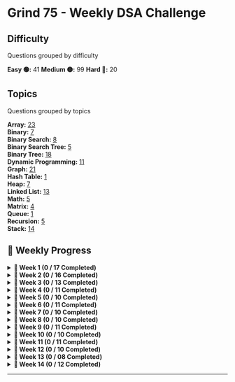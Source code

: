 # Grind 75 - Weekly DSA Challenge

## Difficulty
Questions grouped by difficulty

**Easy 🟢:** 41
**Medium 🟡:** 99
**Hard 🔴:** 20

## Topics
Questions grouped by topics

**Array:** [23](https://leetcode.com/tag/array/)  
**Binary:** [7](https://leetcode.com/tag/binary/)  
**Binary Search:** [8](https://leetcode.com/tag/binary-search/)  
**Binary Search Tree:** [5](https://leetcode.com/tag/binary-search-tree/)  
**Binary Tree:** [18](https://leetcode.com/tag/binary-tree/)  
**Dynamic Programming:** [11](https://leetcode.com/tag/dynamic-programming/)  
**Graph:** [21](https://leetcode.com/tag/graph/)  
**Hash Table:** [1](https://leetcode.com/tag/hash-table/)  
**Heap:** [7](https://leetcode.com/tag/heap/)  
**Linked List:** [13](https://leetcode.com/tag/linked-list/)  
**Math:** [5](https://leetcode.com/tag/math/)  
**Matrix:** [4](https://leetcode.com/tag/matrix/)  
**Queue:** [1](https://leetcode.com/tag/queue/)  
**Recursion:** [5](https://leetcode.com/tag/recursion/)  
**Stack:** [14](https://leetcode.com/tag/stack/)  

## 📅 Weekly Progress

<details>
<summary><strong>📌 Week 1 (0 / 17 Completed)</strong></summary>

| #  | Problem                                                                                 | Difficulty | Status | Date Assigned |
|----|-----------------------------------------------------------------------------------------|------------|--------|---------------|
| 1  | [Two Sum](https://leetcode.com/problems/two-sum/)                                       | 🟢 Easy    | ❌     | 09-02-2025 |
| 2  | [Valid Parentheses](https://leetcode.com/problems/valid-parentheses/)                   | 🟢 Easy    | ❌     | 09-02-2025 |
| 3  | [Merge Two Sorted Lists](https://leetcode.com/problems/merge-two-sorted-lists/)         | 🟢 Easy    | ❌     | 09-02-2025 |
| 4  | [Best Time to Buy and Sell Stock](https://leetcode.com/problems/best-time-to-buy-and-sell-stock/) | 🟢 Easy    | ❌     | - |
| 5  | [Valid Palindrome](https://leetcode.com/problems/valid-palindrome/)                     | 🟢 Easy    | ❌     | - |
| 6  | [Invert Binary Tree](https://leetcode.com/problems/invert-binary-tree/)                 | 🟢 Easy    | ❌     | - |
| 7  | [Valid Anagram](https://leetcode.com/problems/valid-anagram/)                           | 🟢 Easy    | ❌     | - |
| 8  | [Binary Search](https://leetcode.com/problems/binary-search/)                           | 🟢 Easy    | ❌     | - |
| 9  | [Flood Fill](https://leetcode.com/problems/flood-fill/)                                 | 🟢 Easy    | ❌     | - |
| 10 | [Lowest Common Ancestor of a BST](https://leetcode.com/problems/lowest-common-ancestor-of-a-binary-search-tree/) | 🟢 Easy    | ❌     | - |
| 11 | [Balanced Binary Tree](https://leetcode.com/problems/balanced-binary-tree/)             | 🟢 Easy    | ❌     | - |
| 12 | [Linked List Cycle](https://leetcode.com/problems/linked-list-cycle/)                   | 🟢 Easy    | ❌     | - |
| 13 | [Implement Queue using Stacks](https://leetcode.com/problems/implement-queue-using-stacks/) | 🟢 Easy    | ❌     | - |
| 14 | [First Bad Version](https://leetcode.com/problems/first-bad-version/)                   | 🟢 Easy    | ❌     | - |
| 15 | [Ransom Note](https://leetcode.com/problems/ransom-note/)                               | 🟢 Easy    | ❌     | - |
| 16 | [Climbing Stairs](https://leetcode.com/problems/climbing-stairs/)                       | 🟢 Easy    | ❌     | - |
| 17 | [Longest Palindrome](https://leetcode.com/problems/longest-palindrome/)                 | 🟢 Easy    | ❌     | - |

</details>

<details>
<summary><strong>📌 Week 2 (0 / 16 Completed)</strong></summary>

| #  | Problem                                                                                 | Difficulty | Status |
|----|-----------------------------------------------------------------------------------------|------------|--------|
| 1  | [Reverse Linked List](https://leetcode.com/problems/reverse-linked-list/)               | 🟢 Easy    | ❌     |
| 2  | [Majority Element](https://leetcode.com/problems/majority-element/)                     | 🟢 Easy    | ❌     |
| 3  | [Add Binary](https://leetcode.com/problems/add-binary/)                                 | 🟢 Easy    | ❌     |
| 4  | [Diameter of Binary Tree](https://leetcode.com/problems/diameter-of-binary-tree/)       | 🟢 Easy    | ❌     |
| 5  | [Middle of the Linked List](https://leetcode.com/problems/middle-of-the-linked-list/)   | 🟢 Easy    | ❌     |
| 6  | [Maximum Depth of Binary Tree](https://leetcode.com/problems/maximum-depth-of-binary-tree/) | 🟢 Easy    | ❌     |
| 7  | [Contains Duplicate](https://leetcode.com/problems/contains-duplicate/)                 | 🟢 Easy    | ❌     |
| 8  | [Meeting Rooms](https://leetcode.com/problems/meeting-rooms/)                           | 🟢 Easy    | ❌     |
| 9  | [Roman to Integer](https://leetcode.com/problems/roman-to-integer/)                     | 🟢 Easy    | ❌     |
| 10 | [Backspace String Compare](https://leetcode.com/problems/backspace-string-compare/)     | 🟢 Easy    | ❌     |
| 11 | [Counting Bits](https://leetcode.com/problems/counting-bits/)                           | 🟢 Easy    | ❌     |
| 12 | [Same Tree](https://leetcode.com/problems/same-tree/)                                   | 🟢 Easy    | ❌     |
| 13 | [Number of 1 Bits](https://leetcode.com/problems/number-of-1-bits/)                     | 🟢 Easy    | ❌     |
| 14 | [Longest Common Prefix](https://leetcode.com/problems/longest-common-prefix/)           | 🟢 Easy    | ❌     |
| 15 | [Single Number](https://leetcode.com/problems/single-number/)                           | 🟢 Easy    | ❌     |
| 16 | [Palindrome Linked List](https://leetcode.com/problems/palindrome-linked-list/)         | 🟢 Easy    | ❌     |

</details>

<details>
<summary><strong>📌 Week 3 (0 / 13 Completed)</strong></summary>

| #  | Problem                                                                                 | Difficulty | Status |
|----|-----------------------------------------------------------------------------------------|------------|--------|
| 1  | [Move Zeroes](https://leetcode.com/problems/move-zeroes/)                               | 🟢 Easy    | ❌     |
| 2  | [Symmetric Tree](https://leetcode.com/problems/symmetric-tree/)                         | 🟢 Easy    | ❌     |
| 3  | [Missing Number](https://leetcode.com/problems/missing-number/)                         | 🟢 Easy    | ❌     |
| 4  | [Palindrome Number](https://leetcode.com/problems/palindrome-number/)                   | 🟢 Easy    | ❌     |
| 5  | [Convert Sorted Array to BST](https://leetcode.com/problems/convert-sorted-array-to-binary-search-tree/) | 🟢 Easy    | ❌     |
| 6  | [Reverse Bits](https://leetcode.com/problems/reverse-bits/)                             | 🟢 Easy    | ❌     |
| 7  | [Subtree of Another Tree](https://leetcode.com/problems/subtree-of-another-tree/)       | 🟡 Medium  | ❌     |
| 8  | [Squares of a Sorted Array](https://leetcode.com/problems/squares-of-a-sorted-array/)   | 🟡 Medium  | ❌     |
| 9 | [Maximum Subarray](URL) | 🟡 Medium | ❌ |
| 10 | [Insert Interval](https://leetcode.com/problems/insert-interval/)                       | 🟡 Medium  | ❌     |
| 11 | [01 Matrix](https://leetcode.com/problems/01-matrix/)                                   | 🟡 Medium  | ❌     |
| 12 | [K Closest Points to Origin](https://leetcode.com/problems/k-closest-points-to-origin/) | 🟡 Medium  | ❌     |
| 13 | [Longest Substring Without Repeating Characters](https://leetcode.com/problems/longest-substring-without-repeating-characters/) | 🟡 Medium  | ❌     |

</details>

<details>
<summary><strong>📌 Week 4 (0 / 11 Completed)</strong></summary>

| # | Problem | Difficulty | Status |
|---|---------|------------|--------|
| 1 | [3Sum](https://leetcode.com/problems/3sum/) | 🟡 Medium | ❌ |
| 2 | [Binary Tree Level Order Traversal](https://leetcode.com/problems/binary-tree-level-order-traversal/) | 🟡 Medium | ❌ |
| 3 | [Clone Graph](https://leetcode.com/problems/clone-graph/) | 🟡 Medium | ❌ |
| 4 | [Evaluate Reverse Polish Notation](https://leetcode.com/problems/evaluate-reverse-polish-notation/) | 🟡 Medium | ❌ |
| 5 | [Course Schedule](https://leetcode.com/problems/course-schedule/) | 🟡 Medium | ❌ |
| 6 | [Implement Trie (Prefix Tree)](https://leetcode.com/problems/implement-trie-prefix-tree/) | 🟡 Medium | ❌ |
| 7 | [Coin Change](https://leetcode.com/problems/coin-change/) | 🟡 Medium | ❌ |
| 8 | [Product of Array Except Self](https://leetcode.com/problems/product-of-array-except-self/) | 🟡 Medium | ❌ |
| 9 | [Min Stack](https://leetcode.com/problems/min-stack/) | 🟡 Medium | ❌ |
| 10 | [Validate Binary Search Tree](https://leetcode.com/problems/validate-binary-search-tree/) | 🟡 Medium | ❌ |
| 11 | [Number of Islands](https://leetcode.com/problems/number-of-islands/) | 🟡 Medium | ❌ |
</details>

<details>
<summary><strong>📌 Week 5 (0 / 10 Completed)</strong></summary>

| # | Problem | Difficulty | Status |
|---|---------|------------|--------|
| 1 | [Rotting Oranges](https://leetcode.com/problems/rotting-oranges/) | 🟡 Medium | ❌ |
| 2 | [Search in Rotated Sorted Array](https://leetcode.com/problems/search-in-rotated-sorted-array/) | 🟡 Medium | ❌ |
| 3 | [Combination Sum](https://leetcode.com/problems/combination-sum/) | 🟡 Medium | ❌ |
| 4 | [Permutations](https://leetcode.com/problems/permutations/) | 🟡 Medium | ❌ |
| 5 | [Merge Intervals](https://leetcode.com/problems/merge-intervals/) | 🟡 Medium | ❌ |
| 6 | [Lowest Common Ancestor of a Binary Tree](https://leetcode.com/problems/lowest-common-ancestor-of-a-binary-tree/) | 🟡 Medium | ❌ |
| 7 | [Time Based Key-Value Store](https://leetcode.com/problems/time-based-key-value-store/) | 🟡 Medium | ❌ |
| 8 | [Accounts Merge](https://leetcode.com/problems/accounts-merge/) | 🟡 Medium | ❌ |
| 9 | [Sort Colors](https://leetcode.com/problems/sort-colors/) | 🟡 Medium | ❌ |
| 10 | [Word Break](https://leetcode.com/problems/word-break/) | 🟡 Medium | ❌ |
</details>

<details>
<summary><strong>📌 Week 6 (0 / 11 Completed)</strong></summary>

| # | Problem | Difficulty | Status |
|---|---------|------------|--------|
| 1 | [Partition Equal Subset Sum](https://leetcode.com/problems/partition-equal-subset-sum/) | 🟡 Medium | ❌ |
| 2 | [String to Integer (atoi)](https://leetcode.com/problems/string-to-integer-atoi/) | 🟡 Medium | ❌ |
| 3 | [Spiral Matrix](https://leetcode.com/problems/spiral-matrix/) | 🟡 Medium | ❌ |
| 4 | [Subsets](https://leetcode.com/problems/subsets/) | 🟡 Medium | ❌ |
| 5 | [Binary Tree Right Side View](https://leetcode.com/problems/binary-tree-right-side-view/) | 🟡 Medium | ❌ |
| 6 | [Longest Palindromic Substring](https://leetcode.com/problems/longest-palindromic-substring/) | 🟡 Medium | ❌ |
| 7 | [Unique Paths](https://leetcode.com/problems/unique-paths/) | 🟡 Medium | ❌ |
| 8 | [Construct Binary Tree from Preorder and Inorder Traversal](https://leetcode.com/problems/construct-binary-tree-from-preorder-and-inorder-traversal/) | 🟡 Medium | ❌ |
| 9 | [Container With Most Water](https://leetcode.com/problems/container-with-most-water/) | 🟡 Medium | ❌ |
| 10 | [Letter Combinations of a Phone Number](https://leetcode.com/problems/letter-combinations-of-a-phone-number/) | 🟡 Medium | ❌ |
| 11 | [Word Search](https://leetcode.com/problems/word-search/) | 🟡 Medium | ❌ |
</details>

<details>
<summary><strong>📌 Week 7 (0 / 10 Completed)</strong></summary>

| # | Problem | Difficulty | Status |
|---|---------|------------|--------|
| 1 | [Find All Anagrams in a String](https://leetcode.com/problems/find-all-anagrams-in-a-string/) | 🟡 Medium | ❌ |
| 2 | [Minimum Height Trees](https://leetcode.com/problems/minimum-height-trees/) | 🟡 Medium | ❌ |
| 3 | [Task Scheduler](https://leetcode.com/problems/task-scheduler/) | 🟡 Medium | ❌ |
| 4 | [LRU Cache](https://leetcode.com/problems/lru-cache/) | 🟡 Medium | ❌ |
| 5 | [Kth Smallest Element in a BST](https://leetcode.com/problems/kth-smallest-element-in-a-bst/) | 🟡 Medium | ❌ |
| 6 | [Daily Temperatures](https://leetcode.com/problems/daily-temperatures/) | 🟡 Medium | ❌ |
| 7 | [House Robber](https://leetcode.com/problems/house-robber/) | 🟡 Medium | ❌ |
| 8 | [Gas Station](https://leetcode.com/problems/gas-station/) | 🟡 Medium | ❌ |
| 9 | [Next Permutation](https://leetcode.com/problems/next-permutation/) | 🟡 Medium | ❌ |
| 10 | [Valid Sudoku](https://leetcode.com/problems/valid-sudoku/) | 🟡 Medium | ❌ |
</details>

<details>
<summary><strong>📌 Week 8 (0 / 10 Completed)</strong></summary>

| # | Problem | Difficulty | Status |
|---|---------|------------|--------|
| 1 | [Group Anagrams](https://leetcode.com/problems/group-anagrams/) | 🟡 Medium | ❌ |
| 2 | [Maximum Product Subarray](https://leetcode.com/problems/maximum-product-subarray/) | 🟡 Medium | ❌ |
| 3 | [Design Add and Search Words Data Structure](https://leetcode.com/problems/design-add-and-search-words-data-structure/) |  🟡 Medium | ❌ |
| 4 | [Pacific Atlantic Water Flow](https://leetcode.com/problems/pacific-atlantic-water-flow/) | 🟡 Medium | ❌ |
| 5 | [Remove Nth Node From End of List](https://leetcode.com/problems/remove-nth-node-from-end-of-list/) | 🟡 Medium | ❌ |
| 6 | [Shortest Path to Get Food](https://leetcode.com/problems/shortest-path-to-get-food/) | 🟡 Medium | ❌ |
| 7 | [Find the Duplicate Number](https://leetcode.com/problems/find-the-duplicate-number/) | 🟡 Medium | ❌ |
| 8 | [Top K Frequent Words](https://leetcode.com/problems/top-k-frequent-words/) | 🟡 Medium | ❌ |
| 9 | [Longest Increasing Subsequence](https://leetcode.com/problems/longest-increasing-subsequence/) | 🟡 Medium | ❌ |
| 10 | [Graph Valid Tree](https://leetcode.com/problems/graph-valid-tree/) | 🟡 Medium | ❌ |
</details>

<details>
  <summary><strong>📌 Week 9 (0 / 11 Completed)</strong></summary>

| # | Problem | Difficulty | Time |
|---|---------|------------|------|
| 1 | [Course Schedule II](https://leetcode.com/problems/course-schedule-ii/) | 🟡 Medium | 35 mins |
| 2 | [Swap Nodes in Pairs](https://leetcode.com/problems/swap-nodes-in-pairs/) | 🟡 Medium | 25 mins |
| 3 | [Path Sum II](https://leetcode.com/problems/path-sum-ii/) | 🟡 Medium | 25 mins |
| 4 | [Longest Consecutive Sequence](https://leetcode.com/problems/longest-consecutive-sequence/) | 🟡 Medium | 30 mins |
| 5 | [Rotate Array](https://leetcode.com/problems/rotate-array/) | 🟡 Medium | 25 mins |
| 6 | [Odd Even Linked List](https://leetcode.com/problems/odd-even-linked-list/) | 🟡 Medium | 25 mins |
| 7 | [Decode String](https://leetcode.com/problems/decode-string/) | 🟡 Medium | 30 mins |
| 8 | [Contiguous Array](https://leetcode.com/problems/contiguous-array/) | 🟡 Medium | 30 mins |
| 9 | [Maximum Width of Binary Tree](https://leetcode.com/problems/maximum-width-of-binary-tree/) | 🟡 Medium | 20 mins |
| 10 | [Find K Closest Elements](https://leetcode.com/problems/find-k-closest-elements/) | 🟡 Medium | 30 mins |
| 11 | [Longest Repeating Character Replacement](https://leetcode.com/problems/longest-repeating-character-replacement/) | 🟡 Medium | 30 mins |
</details>


<details>
  <summary><strong>📌 Week 10 (0 / 10 Completed)</strong></summary>

| # | Problem | Difficulty | Status |
|---|---------|------------|--------|
| 1 | [Inorder Successor in BST](https://leetcode.com/problems/inorder-successor-in-bst/) | 🟡 Medium | ❌ |
| 2 | [Jump Game](https://leetcode.com/problems/jump-game/) | 🟡 Medium | ❌ |
| 3 | [Add Two Numbers](https://leetcode.com/problems/add-two-numbers/) | 🟡 Medium | ❌ |
| 4 | [Generate Parentheses](https://leetcode.com/problems/generate-parentheses/) | 🟡 Medium | ❌ |
| 5 | [Sort List](https://leetcode.com/problems/sort-list/) | 🟡 Medium | ❌ |
| 6 | [Number of Connected Components in an Undirected Graph](https://leetcode.com/problems/number-of-connected-components-in-an-undirected-graph/) | 🟡 Medium | ❌ |
| 7 | [Minimum Knight Moves](https://leetcode.com/problems/minimum-knight-moves/) | 🟡 Medium | ❌ |
| 8 | [Subarray Sum Equals K](https://leetcode.com/problems/subarray-sum-equals-k/) | 🟡 Medium | ❌ |
| 9 | [Asteroid Collision](https://leetcode.com/problems/asteroid-collision/) | 🟡 Medium | ❌ |
| 10 | [Random Pick with Weight](https://leetcode.com/problems/random-pick-with-weight/) | 🟡 Medium | ❌ |
</details>

<details>
  <summary><strong>📌 Week 11 (0 / 11 Completed)</strong></summary>

| # | Problem | Difficulty | Status |
|---|---------|------------|--------|
| 1 | [Kth Largest Element in an Array](https://leetcode.com/problems/kth-largest-element-in-an-array/) | 🟡 Medium | ❌ |
| 2 | [Maximal Square](https://leetcode.com/problems/maximal-square/) | 🟡 Medium | ❌ |
| 3 | [Rotate Image](https://leetcode.com/problems/rotate-image/) | 🟡 Medium | ❌ |
| 4 | [Binary Tree Zigzag Level Order Traversal](https://leetcode.com/problems/binary-tree-zigzag-level-order-traversal/) | 🟡 Medium | ❌ |
| 5 | [Design Hit Counter](https://leetcode.com/problems/design-hit-counter/) | 🟡 Medium | ❌ |
| 6 | [Path Sum III](https://leetcode.com/problems/path-sum-iii/) | 🟡 Medium | ❌ |
| 7 | [Pow(x, n)](https://leetcode.com/problems/powx-n/) | 🟡 Medium | ❌ |
| 8 | [Search a 2D Matrix](https://leetcode.com/problems/search-a-2d-matrix/) | 🟡 Medium | ❌ |
| 9 | [Largest Number](https://leetcode.com/problems/largest-number/) | 🟡 Medium | ❌ |
| 10 | [Decode Ways](https://leetcode.com/problems/decode-ways/) | 🟡 Medium | ❌ |
| 11 | [Meeting Rooms II](https://leetcode.com/problems/meeting-rooms-ii/) | 🟡 Medium | ❌ |
</details>

<details>
  <summary><strong>📌 Week 12 (0 / 10 Completed)</strong></summary>

| # | Problem | Difficulty | Status |
|---|---------|------------|--------|
| 1 | [Reverse Integer](https://leetcode.com/problems/reverse-integer/) | 🟡 Medium | ❌ |
| 2 | [Set Matrix Zeroes](https://leetcode.com/problems/set-matrix-zeroes/) | 🟡 Medium | ❌ |
| 3 | [Reorder List](https://leetcode.com/problems/reorder-list/) | 🟡 Medium | ❌ |
| 4 | [Encode and Decode Strings](https://leetcode.com/problems/encode-and-decode-strings/) | 🟡 Medium | ❌ |
| 5 | [Cheapest Flights Within K Stops](https://leetcode.com/problems/cheapest-flights-within-k-stops/) | 🟡 Medium | ❌ |
| 6 | [All Nodes Distance K in Binary Tree](https://leetcode.com/problems/all-nodes-distance-k-in-binary-tree/) | 🟡 Medium | ❌ |
| 7 | [3Sum Closest](https://leetcode.com/problems/3sum-closest/) | 🟡 Medium | ❌ |
| 8 | [Rotate List](https://leetcode.com/problems/rotate-list/) | 🟡 Medium | ❌ |
| 9 | [Find Minimum in Rotated Sorted Array](https://leetcode.com/problems/find-minimum-in-rotated-sorted-array/) | 🟡 Medium | ❌ |
| 10 | [Basic Calculator II](https://leetcode.com/problems/basic-calculator-ii/) | 🟡 Medium | ❌ |
</details>

<details>
  <summary><strong>📌 Week 13 (0 / 08 Completed)</strong></summary>

| # | Problem | Difficulty | Status |
|---|---------|------------|--------|
| 1 | [Minimum Window Substring](https://leetcode.com/problems/minimum-window-substring/) | 🔴 Hard | ❌ |
| 2 | [Serialize and Deserialize Binary Tree](https://leetcode.com/problems/serialize-and-deserialize-binary-tree/) | 🔴 Hard | ❌ |
| 3 | [Trapping Rain Water](https://leetcode.com/problems/trapping-rain-water/) | 🔴 Hard | ❌ |
| 4 | [Find Median from Data Stream](https://leetcode.com/problems/find-median-from-data-stream/) | 🔴 Hard | ❌ |
| 5 | [Word Ladder](https://leetcode.com/problems/word-ladder/) | 🔴 Hard | ❌ |
| 6 | [Basic Calculator](https://leetcode.com/problems/basic-calculator/) | 🔴 Hard | ❌ |
| 7 | [Maximum Profit in Job Scheduling](https://leetcode.com/problems/maximum-profit-in-job-scheduling/) | 🔴 Hard | ❌ |
| 8 | [Merge k Sorted Lists](https://leetcode.com/problems/merge-k-sorted-lists/) | 🔴 Hard | ❌ |
</details>

<details>
  <summary><strong>📌 Week 14 (0 / 12 Completed)</strong></summary>

| #  | Problem                                                    | Difficulty | Time    |
|----|------------------------------------------------------------|------------|---------|
| 1  | [Largest Rectangle in Histogram](#)                        | Hard🔴	 | 35 mins |
| 2  | [Binary Tree Maximum Path Sum](#)                          | Hard🔴   | 35 mins |
| 3  | [Maximum Frequency Stack](#)                               | Hard🔴   | 40 mins |
| 4  | [Median of Two Sorted Arrays](#)                           | Hard🔴	      | 40 mins |
| 5  | [Longest Increasing Path in a Matrix](#)                   | Hard🔴	   | 40 mins |
| 6  | [Longest Valid Parentheses](#)                             | Hard🔴	     | 35 mins |
| 7  | [Design In‑Memory File System](#)                          | Hard🔴	      | 40 mins |
| 8  | [Employee Free Time](#)                                    | Hard🔴	   | 35 mins |
| 9  | [Word Search II](#)                                        | Hard🔴	    | 40 mins |
| 10 | [Alien Dictionary](#)                                      | Hard🔴	   | 45 mins |
| 11 | [Bus Routes](#)                                            | Hard🔴	   | 45 mins |
| 12 | [Sliding Window Maximum](#)                                | Hard🔴	  | 35 mins |
</details>


---